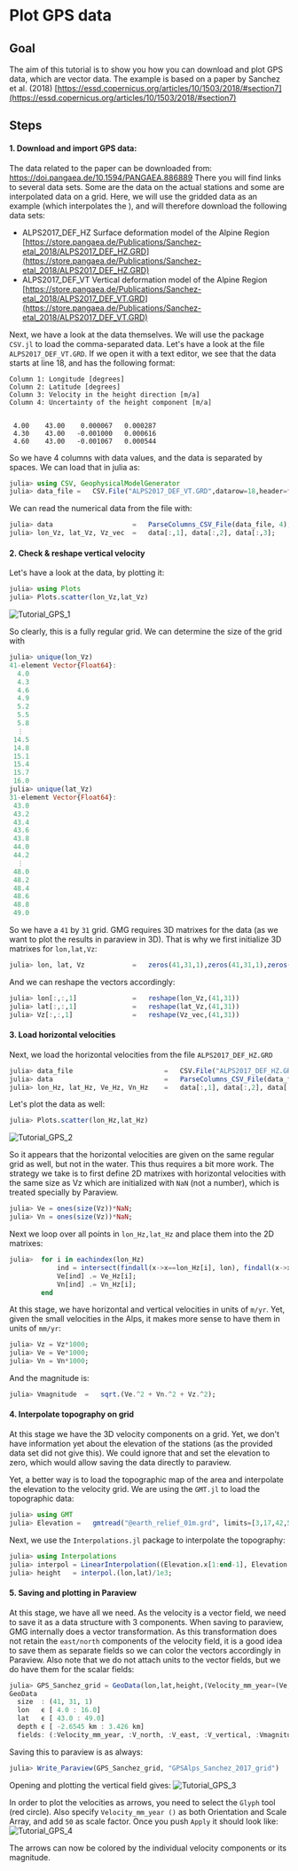 # Plot GPS data

## Goal

The aim of this tutorial is to show you how you can download and plot GPS data, which are vector data. 
The example is based on a paper by Sanchez et al. (2018) [https://essd.copernicus.org/articles/10/1503/2018/#section7](https://essd.copernicus.org/articles/10/1503/2018/#section7)


## Steps

#### 1. Download and import GPS data: 

The data related to the paper can be downloaded from: https://doi.pangaea.de/10.1594/PANGAEA.886889
There you will find links to several data sets. Some are the data on the actual stations and some are interpolated data on a grid. Here, we will use the gridded data as an example (which interpolates the ), and will therefore download the following data sets:

- ALPS2017_DEF_HZ	Surface deformation model of the Alpine Region	[https://store.pangaea.de/Publications/Sanchez-etal_2018/ALPS2017_DEF_HZ.GRD](https://store.pangaea.de/Publications/Sanchez-etal_2018/ALPS2017_DEF_HZ.GRD)
- ALPS2017_DEF_VT	Vertical deformation model of the Alpine Region	[https://store.pangaea.de/Publications/Sanchez-etal_2018/ALPS2017_DEF_VT.GRD](https://store.pangaea.de/Publications/Sanchez-etal_2018/ALPS2017_DEF_VT.GRD)

Next, we have a look at the data themselves. We will use the package `CSV.jl` to load the comma-separated data.
Let's have a look at the file `ALPS2017_DEF_VT.GRD`. If we open it with a text editor, we see that the data starts at line 18, and has the following format:
```
Column 1: Longitude [degrees]
Column 2: Latitude [degrees]
Column 3: Velocity in the height direction [m/a]
Column 4: Uncertainty of the height component [m/a]


 4.00    43.00    0.000067   0.000287
 4.30    43.00   -0.001000   0.000616
 4.60    43.00   -0.001067   0.000544
```
So we have 4 columns with data values, and the data is separated by spaces.
We can load that in julia as:
```julia
julia> using CSV, GeophysicalModelGenerator
julia> data_file =   CSV.File("ALPS2017_DEF_VT.GRD",datarow=18,header=false,delim=' ');
```
We can read the numerical data from the file with:
```julia
julia> data                    =   ParseColumns_CSV_File(data_file, 4);     
julia> lon_Vz, lat_Vz, Vz_vec  =   data[:,1], data[:,2], data[:,3];
```

#### 2. Check & reshape vertical velocity

Let's have a look at the data, by plotting it:
```julia
julia> using Plots
julia> Plots.scatter(lon_Vz,lat_Vz)
```
![Tutorial_GPS_1](../assets/img/Tutorial_GPS_1.png)

So clearly, this is a fully regular grid.
We can determine the size of the grid with 
```julia
julia> unique(lon_Vz)
41-element Vector{Float64}:
  4.0
  4.3
  4.6
  4.9
  5.2
  5.5
  5.8
  ⋮
 14.5
 14.8
 15.1
 15.4
 15.7
 16.0
julia> unique(lat_Vz)
31-element Vector{Float64}:
 43.0
 43.2
 43.4
 43.6
 43.8
 44.0
 44.2
  ⋮
 48.0
 48.2
 48.4
 48.6
 48.8
 49.0
```
So we have a `41` by `31` grid. GMG requires 3D matrixes for the data (as we want to plot the results in paraview in 3D). That is why we first initialize 3D matrixes for `lon,lat,Vz`:
```julia
julia> lon, lat, Vz            =   zeros(41,31,1),zeros(41,31,1),zeros(41,31,1)
```
And we can reshape the vectors accordingly:
```julia
julia> lon[:,:,1]              =   reshape(lon_Vz,(41,31))
julia> lat[:,:,1]              =   reshape(lat_Vz,(41,31))
julia> Vz[:,:,1]               =   reshape(Vz_vec,(41,31))
```


#### 3. Load horizontal velocities
Next, we load the horizontal velocities from the file `ALPS2017_DEF_HZ.GRD`

```julia
julia> data_file                       =   CSV.File("ALPS2017_DEF_HZ.GRD",datarow=18,header=false,delim=' ');
julia> data                            =   ParseColumns_CSV_File(data_file, 6);
julia> lon_Hz, lat_Hz, Ve_Hz, Vn_Hz    =   data[:,1], data[:,2], data[:,3],  data[:,4];
```

Let's plot the data as well:
```julia
julia> Plots.scatter(lon_Hz,lat_Hz)
```
![Tutorial_GPS_2](../assets/img/Tutorial_GPS_2.png)

So it appears that the horizontal velocities are given on the same regular grid as well, but not in the water. 
This thus requires a bit more work. The strategy we take is to first define 2D matrixes with horizontal velocities with the same size as Vz which are initialized with `NaN` (not a number), which is treated specially by Paraview.

```julia
julia> Ve = ones(size(Vz))*NaN;
julia> Vn = ones(size(Vz))*NaN;
```

Next we loop over all points in `lon_Hz,lat_Hz` and place them into the 2D matrixes:
```julia
julia>  for i in eachindex(lon_Hz)
            ind = intersect(findall(x->x==lon_Hz[i], lon), findall(x->x==lat_Hz[i], lat))
            Ve[ind] .= Ve_Hz[i];
            Vn[ind] .= Vn_Hz[i];
        end
```

At this stage, we have horizontal and vertical velocities in units of `m/yr`. Yet, given the small velocities in the Alps, it makes more sense to have them in units of `mm/yr`:
```julia
julia> Vz = Vz*1000;
julia> Ve = Ve*1000;
julia> Vn = Vn*1000;
```
And the magnitude is:
```julia
julia> Vmagnitude  =   sqrt.(Ve.^2 + Vn.^2 + Vz.^2);  
```

#### 4. Interpolate topography on grid
At this stage we have the 3D velocity components on a grid. Yet, we don't have information yet about the elevation of the stations (as the provided data set did not give this). 
We could ignore that and set the elevation to zero, which would allow saving the data directly to paraview.

Yet, a better way is to load the topographic map of the area and interpolate the elevation to the velocity grid. We are using the `GMT.jl` to load the topographic data:
```julia
julia> using GMT
julia> Elevation =   gmtread("@earth_relief_01m.grd", limits=[3,17,42,50]);
```

Next, we use the `Interpolations.jl` package to interpolate the topography:
```julia
julia> using Interpolations
julia> interpol = LinearInterpolation((Elevation.x[1:end-1], Elevation.y[1:end-1]), Elevation.z');    
julia> height   = interpol.(lon,lat)/1e3;
```

#### 5. Saving and plotting in Paraview
At this stage, we have all we need. As the velocity is a vector field, we need to save it as a data structure with 3 components. When saving to paraview, GMG internally does a vector transformation. As this transformation does not retain the `east/north` components of the velocity field, it is a good idea to save them as separate fields so we can color the vectors accordingly in Paraview. Also note that we do not attach units to the vector fields, but we do have them for the scalar fields:

```julia
julia> GPS_Sanchez_grid = GeoData(lon,lat,height,(Velocity_mm_year=(Ve,Vn,Vz),V_north=Vn*mm/yr, V_east=Ve*mm/yr, V_vertical=Vz*mm/yr, Vmagnitude = Vmagnitude*mm/yr, Topography = height*km))
GeoData 
  size  : (41, 31, 1)
  lon   ϵ [ 4.0 : 16.0]
  lat   ϵ [ 43.0 : 49.0]
  depth ϵ [ -2.6545 km : 3.426 km]
  fields: (:Velocity_mm_year, :V_north, :V_east, :V_vertical, :Vmagnitude, :Topography)
```
Saving this to paraview is as always:
```julia
julia> Write_Paraview(GPS_Sanchez_grid, "GPSAlps_Sanchez_2017_grid")
```

Opening and plotting the vertical field gives:
![Tutorial_GPS_3](../assets/img/Tutorial_GPS_3.png)

In order to plot the velocities as arrows, you need to select the `Glyph` tool (red circle). Also specify `Velocity_mm_year ()` as both Orientation and Scale Array, and add `50` as scale factor. Once you push `Apply` it should look like:
![Tutorial_GPS_4](../assets/img/Tutorial_GPS_4.png)

The arrows can now be colored by the individual velocity components or its magnitude.
